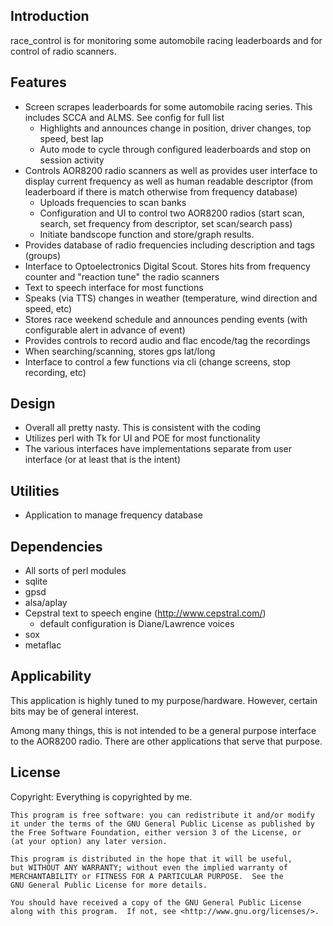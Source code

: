 Introduction
------------

race_control is for monitoring some automobile racing leaderboards and for control of radio scanners.

Features
--------

* Screen scrapes leaderboards for some automobile racing series.  This includes SCCA and ALMS.  See config for full list
    * Highlights and announces change in position, driver changes, top speed, best lap
    * Auto mode to cycle through configured leaderboards and stop on session activity
* Controls AOR8200 radio scanners as well as provides user interface to display current frequency as well as human readable descriptor (from leaderboard if there is match otherwise from frequency database)
    * Uploads frequencies to scan banks
    * Configuration and UI to control two AOR8200 radios (start scan, search, set frequency from descriptor, set scan/search pass)
    * Initiate bandscope function and store/graph results.
* Provides database of radio frequencies including description and tags (groups)
* Interface to Optoelectronics Digital Scout.  Stores hits from frequency counter and "reaction tune" the radio scanners
* Text to speech interface for most functions
* Speaks (via TTS) changes in weather (temperature, wind direction and speed, etc)
* Stores race weekend schedule and announces pending events (with configurable alert in advance of event)
* Provides controls to record audio and flac encode/tag the recordings
* When searching/scanning, stores gps lat/long
* Interface to control a few functions via cli (change screens, stop recording, etc)

Design
------
* Overall all pretty nasty.  This is consistent with the coding
* Utilizes perl with Tk for UI and POE for most functionality
* The various interfaces have implementations separate from user interface (or at least that is the intent)

Utilities
---------

* Application to manage frequency database

Dependencies
------------

* All sorts of perl modules
* sqlite
* gpsd
* alsa/aplay
* Cepstral text to speech engine (http://www.cepstral.com/)
    * default configuration is Diane/Lawrence voices
* sox
* metaflac

Applicability
-------------

This application is highly tuned to my purpose/hardware.  However, certain bits may be of general interest.

Among many things, this is not intended to be a general purpose interface to the AOR8200 radio.  There are other applications that serve that purpose.

License
-------

Copyright: Everything is copyrighted by me.


    This program is free software: you can redistribute it and/or modify
    it under the terms of the GNU General Public License as published by
    the Free Software Foundation, either version 3 of the License, or
    (at your option) any later version.

    This program is distributed in the hope that it will be useful,
    but WITHOUT ANY WARRANTY; without even the implied warranty of
    MERCHANTABILITY or FITNESS FOR A PARTICULAR PURPOSE.  See the
    GNU General Public License for more details.

    You should have received a copy of the GNU General Public License
    along with this program.  If not, see <http://www.gnu.org/licenses/>.